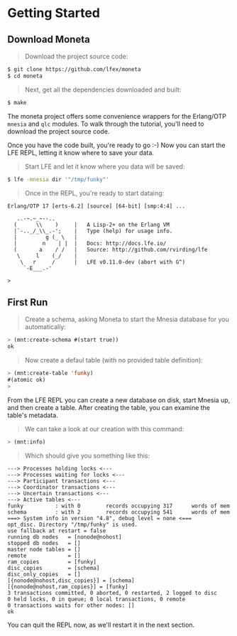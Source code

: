 # Getting Started

## Download Moneta

> Download the project source code:

```bash
$ git clone https://github.com/lfex/moneta
$ cd moneta
```

> Next, get all the dependencies downloaded and built:

```bash
$ make
```

The moneta project offers some convenience wrappers for the Erlang/OTP ``mnesia`` and ``qlc`` modules. To walk through the tutorial, you'll need to download the project source code.

Once you have the code built, you're ready to go :-) Now you can start the LFE REPL, letting it know where to save your data.

> Start LFE and let it know where you data will be saved:

```bash
$ lfe -mnesia dir '"/tmp/funky"'
```

> Once in the REPL, you're ready to start dataing:

```
Erlang/OTP 17 [erts-6.2] [source] [64-bit] [smp:4:4] ...

   ..-~.~_~--..
  (      \\    )     |   A Lisp-2+ on the Erlang VM
  |`-.._/_\\_.-';    |   Type (help) for usage info.
  |         g (_ \   |
  |        n    | |  |   Docs: http://docs.lfe.io/
  (       a    / /   |   Source: http://github.com/rvirding/lfe
   \     l    (_/    |
    \   r     /      |   LFE v0.11.0-dev (abort with G^)
     `-E___.-'

>
```


## First Run

> Create a schema, asking Moneta to start the Mnesia database for you automatically:

```cl
> (mnt:create-schema #(start true))
ok
```

> Now create a defaul table (with no provided table definition):

```cl
> (mnt:create-table 'funky)
#(atomic ok)
>
```

From the LFE REPL you can create a new database on disk, start Mnesia
up, and then create a table. After creating the table, you can examine the table's metadata.

> We can take a look at our creation with this command:

```cl
> (mnt:info)
```

> Which should give you something like this:

```
---> Processes holding locks <---
---> Processes waiting for locks <---
---> Participant transactions <---
---> Coordinator transactions <---
---> Uncertain transactions <---
---> Active tables <---
funky          : with 0        records occupying 317      words of mem
schema         : with 2        records occupying 541      words of mem
===> System info in version "4.8", debug level = none <===
opt_disc. Directory "/tmp/funky" is used.
use fallback at restart = false
running db nodes   = [nonode@nohost]
stopped db nodes   = []
master node tables = []
remote             = []
ram_copies         = [funky]
disc_copies        = [schema]
disc_only_copies   = []
[{nonode@nohost,disc_copies}] = [schema]
[{nonode@nohost,ram_copies}] = [funky]
3 transactions committed, 0 aborted, 0 restarted, 2 logged to disc
0 held locks, 0 in queue; 0 local transactions, 0 remote
0 transactions waits for other nodes: []
ok
```

You can quit the REPL now, as we'll restart it in the next section.
